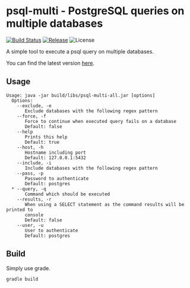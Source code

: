 # psql-multi - PostgreSQL queries on multiple databases

[![Build Status](https://img.shields.io/travis/foxylion/psql-multi/master.svg?style=flat-square)](https://travis-ci.org/foxylion/psql-multi)
[![Release](https://img.shields.io/github/release/foxylion/psql-multi.svg?style=flat-square)](https://github.com/foxylion/psql-multi/releases)
![License](https://img.shields.io/badge/license-Apache%202.0-blue.svg?style=flat-square)

A simple tool to execute a psql query on multiple databases.

You can find the latest version [here](https://github.com/foxylion/psql-multi/releases).

## Usage

```
Usage: java -jar build/libs/psql-multi-all.jar [options]
  Options:
    --exclude, -e
       Exclude databases with the following regex pattern
    --force, -f
       Force to continue when executed query fails on a database
       Default: false
    --help
       Prints this help
       Default: true
    --host, -h
       Hostname including port
       Default: 127.0.0.1:5432
    --include, -i
       Include databases with the following regex pattern
    --pass, -p
       Password to authenticate
       Default: postgres
  * --query, -q
       Command which should be executed
    --results, -r
       When using a SELECT statement as the command results will be printed to
       console
       Default: false
    --user, -u
       User to authenticate
       Default: postgres
```

## Build

Simply use grade.

```
gradle build
```
